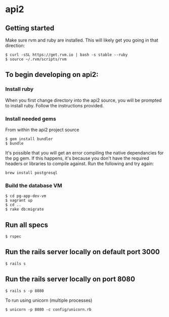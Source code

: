 # api2
## Getting started
Make sure rvm and ruby are installed. This will likely get you going in that direction:

```
$ curl -sSL https://get.rvm.io | bash -s stable --ruby
$ source ~/.rvm/scripts/rvm

```

## To begin developing on api2:

### Install ruby
When you first change directory into the api2 source, you will be prompted to
install ruby.  Follow the instructions provided.

### Install needed gems
From within the api2 project source

```
$ gem install bundler
$ bundle

```

It's possible that you will get an error compiling the native dependancies for the pg gem.
If this happens, it's because you don't have the required headers or libraries to compile
against.  Run the following and try again:

```
brew install postgresql

```

### Build the database VM
```
$ cd pg-app-dev-vm
$ vagrant up
$ cd ..
$ rake db:migrate
```

## Run all specs
```
$ rspec

```

## Run the rails server locally on default port 3000
```
$ rails s
```

## Run the rails server locally on port 8080
```
$ rails s -p 8080

```

To run using unicorn (multiple processes)
```
$ unicorn -p 8080 -c config/unicorn.rb

```
